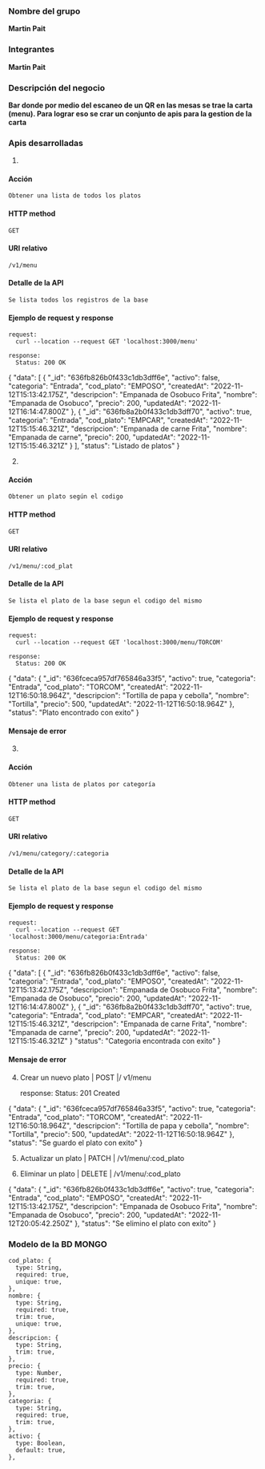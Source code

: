 ### **Nombre del grupo** 
**Martin Pait**
### **Integrantes** 
**Martin Pait**
### **Descripción del negocio** 
**Bar donde por medio del escaneo de un QR en las mesas se trae la carta (menu). Para lograr eso se crar un conjunto de apis para la gestion de la carta**


### **Apis desarrolladas**
1. 
  #### **Acción**
    Obtener una lista de todos los platos
  #### **HTTP method**
    GET
  #### **URI relativo**
    /v1/menu
  #### **Detalle de la API**
    Se lista todos los registros de la base
  #### **Ejemplo de request y response**
    request:
      curl --location --request GET 'localhost:3000/menu'

    response:
      Status: 200 OK
  {
    "data": [
        {
            "_id": "636fb826b0f433c1db3dff6e",
            "activo": false,
            "categoria": "Entrada",
            "cod_plato": "EMPOSO",
            "createdAt": "2022-11-12T15:13:42.175Z",
            "descripcion": "Empanada de Osobuco Frita",
            "nombre": "Empanada de Osobuco",
            "precio": 200,
            "updatedAt": "2022-11-12T16:14:47.800Z"
        },
        {
            "_id": "636fb8a2b0f433c1db3dff70",
            "activo": true,
            "categoria": "Entrada",
            "cod_plato": "EMPCAR",
            "createdAt": "2022-11-12T15:15:46.321Z",
            "descripcion": "Empanada de carne Frita",
            "nombre": "Empanada de carne",
            "precio": 200,
            "updatedAt": "2022-11-12T15:15:46.321Z"
        }
    ],
    "status": "Listado de platos"
  }

2. 
  #### **Acción**
    Obtener un plato según el codigo
  #### **HTTP method**
    GET
  #### **URI relativo**
    /v1/menu/:cod_plat
  #### **Detalle de la API**
    Se lista el plato de la base segun el codigo del mismo
  #### **Ejemplo de request y response**
    request:
      curl --location --request GET 'localhost:3000/menu/TORCOM'

    response:
      Status: 200 OK
{
    "data": {
        "_id": "636fceca957df765846a33f5",
        "activo": true,
        "categoria": "Entrada",
        "cod_plato": "TORCOM",
        "createdAt": "2022-11-12T16:50:18.964Z",
        "descripcion": "Tortilla de papa y cebolla",
        "nombre": "Tortilla",
        "precio": 500,
        "updatedAt": "2022-11-12T16:50:18.964Z"
    },
    "status": "Plato encontrado con exito"
}

  #### **Mensaje de error**
  

3. 
  #### **Acción**
    Obtener una lista de platos por categoría
  #### **HTTP method**
    GET
  #### **URI relativo**
    /v1/menu/category/:categoria
  #### **Detalle de la API**
    Se lista el plato de la base segun el codigo del mismo
  #### **Ejemplo de request y response**
    request:
      curl --location --request GET 'localhost:3000/menu/categoria:Entrada'

    response:
      Status: 200 OK

{
    "data": [
        {
            "_id": "636fb826b0f433c1db3dff6e",
            "activo": false,
            "categoria": "Entrada",
            "cod_plato": "EMPOSO",
            "createdAt": "2022-11-12T15:13:42.175Z",
            "descripcion": "Empanada de Osobuco Frita",
            "nombre": "Empanada de Osobuco",
            "precio": 200,
            "updatedAt": "2022-11-12T16:14:47.800Z"
        },
        {
            "_id": "636fb8a2b0f433c1db3dff70",
            "activo": true,
            "categoria": "Entrada",
            "cod_plato": "EMPCAR",
            "createdAt": "2022-11-12T15:15:46.321Z",
            "descripcion": "Empanada de carne Frita",
            "nombre": "Empanada de carne",
            "precio": 200,
            "updatedAt": "2022-11-12T15:15:46.321Z"
        }
    "status": "Categoria encontrada con exito"
}

  #### **Mensaje de error**


4. Crear un nuevo plato      |     POST      |/      v1/menu

      response:
      Status: 201 Created

{
    "data": {
        "_id": "636fceca957df765846a33f5",
        "activo": true,
        "categoria": "Entrada",
        "cod_plato": "TORCOM",
        "createdAt": "2022-11-12T16:50:18.964Z",
        "descripcion": "Tortilla de papa y cebolla",
        "nombre": "Tortilla",
        "precio": 500,
        "updatedAt": "2022-11-12T16:50:18.964Z"
    },
    "status": "Se guardo el plato con exito"
}


5. Actualizar un plato     |     PATCH     |     /v1/menu/:cod_plato


6. Eliminar un plato     |     DELETE      |     /v1/menu/:cod_plato


{
    "data": {
        "_id": "636fb826b0f433c1db3dff6e",
        "activo": true,
        "categoria": "Entrada",
        "cod_plato": "EMPOSO",
        "createdAt": "2022-11-12T15:13:42.175Z",
        "descripcion": "Empanada de Osobuco Frita",
        "nombre": "Empanada de Osobuco",
        "precio": 200,
        "updatedAt": "2022-11-12T20:05:42.250Z"
    },
    "status": "Se elimino el plato con exito"
}

### **Modelo de la BD MONGO**
	cod_plato: {
      type: String,
      required: true,
      unique: true,
    },
    nombre: {
      type: String,
      required: true,
      trim: true,
      unique: true,
    },
    descripcion: {
      type: String,
      trim: true,
    },
    precio: {
      type: Number,
      required: true,
      trim: true,
    },
    categoria: {
      type: String,
      required: true,
      trim: true,
    },
    activo: {
      type: Boolean,
      default: true,
    },